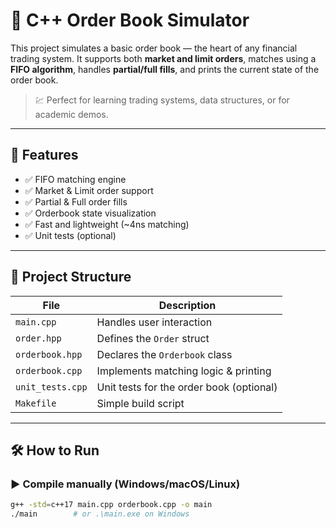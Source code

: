 # 🧾 C++ Order Book Simulator

This project simulates a basic order book — the heart of any financial trading system. It supports both **market and limit orders**, matches using a **FIFO algorithm**, handles **partial/full fills**, and prints the current state of the order book.

> 💹 Perfect for learning trading systems, data structures, or for academic demos.

---

## 🚀 Features

- ✅ FIFO matching engine
- ✅ Market & Limit order support
- ✅ Partial & Full order fills
- ✅ Orderbook state visualization
- ✅ Fast and lightweight (~4ns matching)
- ✅ Unit tests (optional)

---

## 📁 Project Structure

| File            | Description                            |
|-----------------|----------------------------------------|
| `main.cpp`      | Handles user interaction               |
| `order.hpp`     | Defines the `Order` struct             |
| `orderbook.hpp` | Declares the `Orderbook` class         |
| `orderbook.cpp` | Implements matching logic & printing   |
| `unit_tests.cpp`| Unit tests for the order book (optional) |
| `Makefile`      | Simple build script                    |

---

## 🛠️ How to Run

### ▶️ Compile manually (Windows/macOS/Linux)
```bash
g++ -std=c++17 main.cpp orderbook.cpp -o main
./main        # or .\main.exe on Windows
